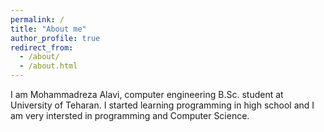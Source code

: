 ```yaml
---
permalink: /
title: "About me"
author_profile: true
redirect_from: 
  - /about/
  - /about.html
---
```


I am Mohammadreza Alavi, computer engineering B.Sc. student at University of Teharan. I started learning programming in high school and I am very intersted in programming and Computer Science.
